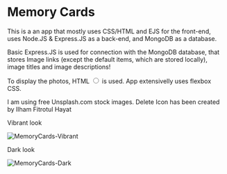 <h1 align:"center">Memory Cards</h1>

<p align:"center">This is a an app that mostly uses CSS/HTML and EJS for the front-end, uses Node.JS & Express.JS as a back-end, and MongoDB as a database.

Basic Express.JS is used for connection with the MongoDB database, that stores Image links (except the default items, which are stored locally), image titles and image descriptions!

To display the photos, HTML <input type="radio"> is used. App extensivelly uses flexbox CSS.

I am using free Unsplash.com stock images.
Delete Icon has been created by Ilham Fitrotul Hayat</p>

<p>Vibrant look</p>

![MemoryCards-Vibrant](https://github.com/NF-7/MemoryCards/assets/101887698/2d729fa7-e8c1-40d8-a00a-53824456b86f)

<p>Dark look</p>

![MemoryCards-Dark](https://github.com/NF-7/MemoryCards/assets/101887698/ea75945a-9e39-4bb4-a0e6-ee70d72da433)
